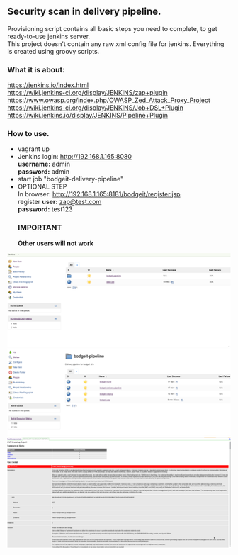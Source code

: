 ## Security scan in delivery pipeline.
  
Provisioning script contains all basic steps you need to complete, to get ready-to-use jenkins server.  
This project doesn't contain any raw xml config file for jenkins. Everything is created using groovy scripts.  
  
### What it is about:
https://jenkins.io/index.html  
https://wiki.jenkins-ci.org/display/JENKINS/zap+plugin  
https://www.owasp.org/index.php/OWASP_Zed_Attack_Proxy_Project  
https://wiki.jenkins-ci.org/display/JENKINS/Job+DSL+Plugin  
https://wiki.jenkins.io/display/JENKINS/Pipeline+Plugin  
  
### How to use.
* vagrant up
* Jenkins login: http://192.168.1.165:8080  
  **username:** admin  
  **password:** admin  
* start job "bodgeit-delivery-pipeline"
* OPTIONAL STEP  
  In browser: http://192.168.1.165:8181/bodgeit/register.jsp  
  	register **user:** zap@test.com  
  **password:** test123  
  ### IMPORTANT  
  **Other users will not work**

![example1](images/ex3.png)  
![example1](images/ex1.png)  
![example1](images/ex2.png)  
